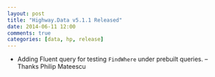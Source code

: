 ```yaml
---
layout: post
title: "Highway.Data v5.1.1 Released"
date: 2014-06-11 12:00
comments: true
categories: [data, hp, release]
---
```


* Adding Fluent query for testing `FindWhere` under prebuilt queries. – Thanks Philip Mateescu
